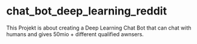 # chat_bot_deep_learning_reddit
This Projekt is about creating a Deep Learning Chat Bot that can chat with humans and gives 50mio + different qualified awnsers.
